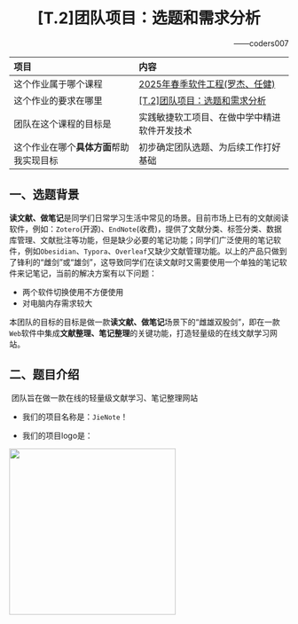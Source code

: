 # <div align="center">[T.2]团队项目：选题和需求分析</div>

<div align="right">——coders007</div>

| 项目                                     | 内容                                                         |
| :--------------------------------------- | :----------------------------------------------------------- |
| 这个作业属于哪个课程                     | [2025年春季软件工程(罗杰、任健)](https://edu.cnblogs.com/campus/buaa/BUAA_SE_2025_LR) |
| 这个作业的要求在哪里                     | [[T.2]团队项目：选题和需求分析](https://edu.cnblogs.com/campus/buaa/BUAA_SE_2025_LR/homework/13372) |
| 团队在这个课程的目标是                   | 实践敏捷软工项目、在做中学中精进软件开发技术                 |
| 这个作业在哪个**具体方面**帮助我实现目标 | 初步确定团队选题、为后续工作打好基础                         |

## 一、选题背景

​	**读文献、做笔记**是同学们日常学习生活中常见的场景。目前市场上已有的文献阅读软件，例如：`Zotero`(开源)、`EndNote`(收费)，提供了文献分类、标签分类、数据库管理、文献批注等功能，但是缺少必要的笔记功能；同学们广泛使用的笔记软件，例如`Obesidian`、`Typora`、`Overleaf`又缺少文献管理功能。以上的产品只做到了锋利的“雌剑”或“雄剑”，这导致同学们在读文献时又需要使用一个单独的笔记软件来记笔记，当前的解决方案有以下问题：

* 两个软件切换使用不方便使用
* 对电脑内存需求较大

​	本团队的目标的目标是做一款**读文献、做笔记**场景下的“雌雄双股剑”，即在一款`Web`软件中集成**文献整理、笔记整理**的关键功能，打造轻量级的在线文献学习网站。

## 二、题目介绍

​	团队旨在做一款在线的轻量级文献学习、笔记整理网站

* 我们的项目名称是：`JieNote`！

*  我们的项目logo是：

  <img src="https://gitee.com/du-qirong/image/blob/main/image/JieNode.jpg" height=300px>

